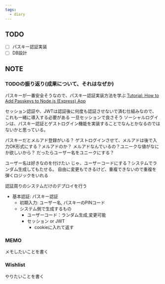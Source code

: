 ```yaml
---
tags:
  - diary
---
```


## TODO
- [ ] パスキー認証実装
- [ ] DB設計
## NOTE
### TODOの振り返り(成果について、それはなぜか)
パスキーが一番安全そうなので、パスキー認証実装方法を学ぶ
[Tutorial: How to Add Passkeys to Node.js (Express) App](https://www.corbado.com/blog/nodejs-passkeys)

セッション認証や、JWTは認証後に何度も認証させないで済む仕組みなので、これも一緒に導入する必要がある
一旦セッションで良さそう
ソーシャルログインは、パスキー認証とゲストログイン機能を実装することでなんとかなるのではないかと思っている。

パスキーだとメルアド登録がいる？
ゲストログインさせて、メルアドは後で入力OK形式にする？メルアドのか？
メルアドなんでいるの？ユニークな値がなにか欲しいから？
だったらユーザー名をユニークにする？

ユーザー名は好きなのを付けたい
じゃ、ユーザーコードにする？システムでランダム生成してもたせる。
自由に変更もできるけど、重複できないので重複を弾くロジックをいれる

認証周りのシステムだけのデプロイを行う
- 基本認証: パスキー認証
	- 初期入力: ユーザー名, パスキーのPINコード
	- システム側で生成するもの
		- ユーザーコード：ランダム生成,変更可能
		- セッション or JWT
			- cookieに入れて返す




### MEMO
メモしたいことを書く


### Wishlist
やりたいことを書く

